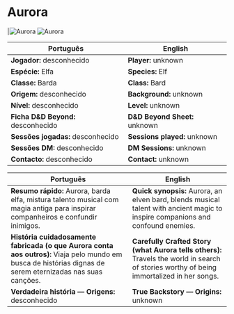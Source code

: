 # Aurora

|![Aurora](pc_aurora.png) 
![Aurora](pc_aurora_02.png)

| Português | English |
|-----------|---------|
| **Jogador:** desconhecido | **Player:** unknown |
| **Espécie:** Elfa | **Species:** Elf |
| **Classe:** Barda | **Class:** Bard |
| **Origem:** desconhecido | **Background:** unknown |
| **Nível:** desconhecido | **Level:** unknown |
| **Ficha D&D Beyond:** desconhecido | **D&D Beyond Sheet:** unknown |
| **Sessões jogadas:** desconhecido | **Sessions played:** unknown |
| **Sessões DM:** desconhecido | **DM Sessions:** unknown |
| **Contacto:** desconhecido | **Contact:** unknown |

| Português | English |
|-----------|---------|
| **Resumo rápido:** Aurora, barda elfa, mistura talento musical com magia antiga para inspirar companheiros e confundir inimigos. | **Quick synopsis:** Aurora, an elven bard, blends musical talent with ancient magic to inspire companions and confound enemies. |
| **História cuidadosamente fabricada (o que Aurora conta aos outros):** Viaja pelo mundo em busca de histórias dignas de serem eternizadas nas suas canções. | **Carefully Crafted Story (what Aurora tells others):** Travels the world in search of stories worthy of being immortalized in her songs. |
| **Verdadeira história — Origens:** desconhecido | **True Backstory — Origins:** unknown |


















